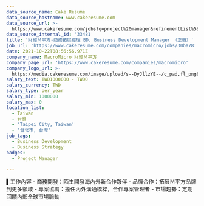 ```yaml
---
data_source_name: Cake Resume
data_source_hostname: www.cakeresume.com
data_source_url: >-
  https://www.cakeresume.com/jobs?q=project%20manager&refinementList%5Blang_name%5D%5B0%5D=English&refinementList%5Bsalary_type%5D=per_year&range%5Bsalary_range%5D%5Bmin%5D=1000000&page=2
data_source_internal_id: '33481'
title: '財經Ｍ平方-商務拓展經理 BD, Business Development Manager （正職）'
job_url: 'https://www.cakeresume.com/companies/macromicro/jobs/30ba78'
date: 2021-10-22T08:56:56.971Z
company_name: MacroMicro 財經Ｍ平方
company_page_url: 'https://www.cakeresume.com/companies/macromicro'
company_logo_url: >-
  https://media.cakeresume.com/image/upload/s--DyJllzYE--/c_pad,fl_png8,h_200,w_200/v1650624075/fsaqnokbor0qo9avfmwc.png
salary_text: TWD1000000 - TWD0
salary_currency: TWD
salary_type: per_year
salary_min: 1000000
salary_max: 0
location_list:
  - Taiwan
  - 台灣
  - 'Taipei City, Taiwan'
  - '台北市, 台灣'
job_tags:
  - Business Development
  - Business Strategy
badges:
  - Project Manager

---
```


▌工作內容 - 商務開發：陌生開發海內外新合作夥伴 - 品牌合作：拓展Ｍ平方品牌到更多領域 - 專案協調：擔任內外溝通橋樑，合作專案管理者 - 市場趨勢：定期回饋內部全球市場脈動